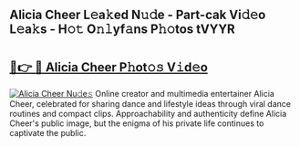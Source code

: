 ## Alicia Cheer L𝚎a𝚔ed N𝚞𝚍e - Part-cak Vi𝚍𝚎o L𝚎a𝚔s - H𝚘𝚝 O𝚗𝚕yf𝚊ns P𝚑𝚘tos tVYYR

# <h2><a href="http://kf33zj.oniu.top/?m=Alicia+Cheer">🔗👉 🔴 Alicia Cheer P𝚑ot𝚘𝚜 V𝚒d𝚎o</a></h2>

[![Alicia Cheer Nu𝚍e𝚜](https://i.imgur.com/0qMVB7G.gif)](http://kf33zj.oniu.top/?m=Alicia+Cheer)
Online creator and multimedia entertainer Alicia Cheer, celebrated for sharing dance and lifestyle ideas through viral dance routines and compact clips. Approachability and authenticity define Alicia Cheer's public image, but the enigma of his private life continues to captivate the public.  

